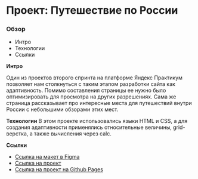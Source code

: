 # Проект: Путешествие по России

### Обзор
* Интро
* Технологии
* Ссылки

**Интро**

Один из проектов второго спринта на платформе Яндекс Практикум позволяет нам столкнуться с таким этапом разработки сайта как адаптивность. Помимо составления страницы ее нужно было оптимизировать для просмотра на других разрешениях.
Сама же страница рассказывает про интересные места для путешествий внутри России с небольшими обзорами этих мест.

**Технологии**
В этом проекте использовались языки HTML и CSS, а для создания адаптивности применялись относительные величины, grid- верстка, а также вычисления через calc.


**Ссылки**

* [Ссылка на макет в Figma](https://www.figma.com/file/5S2WSbEFL6awjVWJ0NWL8Q/Sprint-3_-Russia-_-desktop-mobile?node-id=28503%3A0)
* [Ссылка на проект ](https://github.com/pazinmd/russian-travel)
* [Ссылка на проект на Github Pages](https://pazinmd.github.io/russian-travel)
